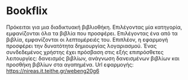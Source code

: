 # Bookflix
Πρόκειται για μια διαδικτυακή βιβλιοθήκη. Επιλέγοντας μία κατηγορία, εμφανίζονται όλα τα βιβλία που προσφέρει. Επιλέγοντας ένα από τα βιβλία, εμφανίζονται οι λεπτομέρειές του. Επιπλέον, η εφαρμογή προσφέρει την δυνατότητα δημιουργίας λογαριασμού. Ένας συνδεδεμένος χρήστης έχει πρόσβαση στις εξής επιπρόσθετες λειτουργίες: δανεισμός βιβλίων, ανάγνωση δανεισμένων βιβλίων και προσθήκη βιβλίων στα αγαπημένα.
Url εφαρμογής: https://nireas.it.teithe.gr/webeng20g6
